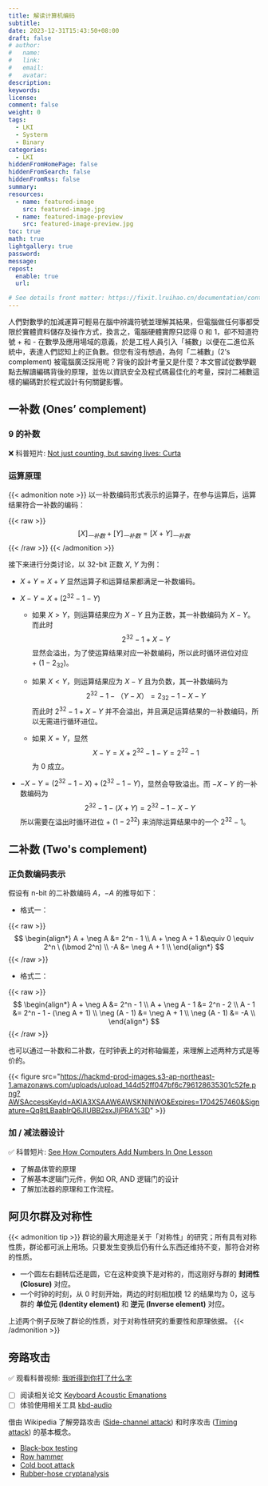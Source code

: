 ```yaml
---
title: 解读计算机编码
subtitle:
date: 2023-12-31T15:43:50+08:00
draft: false
# author:
#   name:
#   link:
#   email:
#   avatar:
description:
keywords:
license:
comment: false
weight: 0
tags:
  - LKI
  - Systerm
  - Binary
categories:
  - LKI
hiddenFromHomePage: false
hiddenFromSearch: false
hiddenFromRss: false
summary:
resources:
  - name: featured-image
    src: featured-image.jpg
  - name: featured-image-preview
    src: featured-image-preview.jpg
toc: true
math: true
lightgallery: true
password:
message:
repost:
  enable: true
  url:

# See details front matter: https://fixit.lruihao.cn/documentation/content-management/introduction/#front-matter
---
```


人們對數學的加減運算可輕易在腦中辨識符號並理解其結果，但電腦做任何事都受限於實體資料儲存及操作方式，換言之，電腦硬體實際只認得 0 和 1，卻不知道符號 + 和 - 在數學及應用場域的意義，於是工程人員引入「補數」以便在二進位系統中，表達人們認知上的正負數。但您有沒有想過，為何「二補數」(2’s complement) 被電腦廣泛採用呢？背後的設計考量又是什麼？本文嘗試從數學觀點去解讀編碼背後的原理，並佐以資訊安全及程式碼最佳化的考量，探討二補數這樣的編碼對於程式設計有何關鍵影響。

<!--more-->

## 一补数 (Ones’ complement)

### 9 的补数

:x: 科普短片: [Not just counting, but saving lives: Curta][not-just-counting-but-saving-lives-curta]

### 运算原理

{{< admonition note >}}
以一补数编码形式表示的运算子，在参与运算后，运算结果符合一补数的编码：

{{< raw >}}
$$
[X]_{一补数} + [Y]_{一补数} = [X+Y]_{一补数}
$$
{{< /raw >}}
{{< /admonition >}}

接下来进行分类讨论，以 32-bit 正数 $X$, $Y$ 为例：

- $X + Y = X + Y$ 显然运算子和运算结果都满足一补数编码。

- $X - Y = X + (2^{32} - 1 - Y)$

  - 如果 $X > Y$，则运算结果应为 $X - Y$ 且为正数，其一补数编码为 $X - Y$。而此时 
  $$
  2^{32} - 1 + X - Y
  $$ 
  显然会溢出，为了使运算结果对应一补数编码，所以此时循环进位对应 $+\ (1 - 2_{32})$。

  - 如果 $X < Y$，则运算结果应为 $X - Y$ 且为负数，其一补数编码为 
  $$
  2^{32} - 1 - （Y - X） = 2_{32} - 1 - X - Y
  $$
  而此时 $2^{32} - 1 + X - Y$ 并不会溢出，并且满足运算结果的一补数编码，所以无需进行循环进位。

  - 如果 $X = Y$，显然 
  $$
  X - Y = X + 2^{32} - 1 - Y = 2^{32} - 1
  $$
  为 0 成立。

- $-X - Y = (2^{32} - 1 - X) + (2^{32} - 1 - Y)$，显然会导致溢出。而 $-X - Y$ 的一补数编码为 
$$
2^{32} - 1 - (X + Y) = 2^{32} - 1 - X - Y
$$
所以需要在溢出时循环进位 $+\ (1 - 2^{32})$ 来消除运算结果中的一个 $2^{32} - 1$。

## 二补数 (Two's complement)

### 正负数编码表示

假设有 n-bit 的二补数编码 $A$，$-A$ 的推导如下：

- 格式一：

{{< raw >}}
$$
\begin{align*}
A + \neg A &= 2^n - 1 \\
A + \neg A + 1 &\equiv 0 \equiv 2^n \ (\bmod 2^n) \\
-A &= \neg A + 1 \\ 
\end{align*}
$$
{{< /raw >}}

- 格式二：

{{< raw >}}
$$
\begin{align*}
A + \neg A &= 2^n - 1 \\
A + \neg A - 1 &= 2^n - 2 \\
A - 1 &= 2^n - 1 - (\neg A + 1) \\ 
\neg (A - 1) &= \neg A + 1 \\
\neg (A - 1) &= -A \\
\end{align*}
$$
{{< /raw >}}

也可以通过一补数和二补数，在时钟表上的对称轴偏差，来理解上述两种方式是等价的。

{{< figure src="https://hackmd-prod-images.s3-ap-northeast-1.amazonaws.com/uploads/upload_144d52ff047bf6c796128635301c52fe.png?AWSAccessKeyId=AKIA3XSAAW6AWSKNINWO&Expires=1704257460&Signature=Qq8tLBaablrQ6JlUBB2sxJIjPRA%3D" >}}

### 加 / 减法器设计

:white_check_mark: 科普短片: [See How Computers Add Numbers In One Lesson][see-how-computers-add-numbers-in-one-lesson]

- 了解晶体管的原理
- 了解基本逻辑门元件，例如 OR, AND 逻辑门的设计
- 了解加法器的原理和工作流程。

## 阿贝尔群及对称性

{{< admonition tip >}}
群论的最大用途是关于「对称性」的研究；所有具有对称性质，群论都可派上用场。只要发生变换后仍有什么东西还维持不变，那符合对称的性质。

- 一个圆左右翻转后还是圆，它在这种变换下是对称的，而这刚好与群的 **封闭性 (Closure)** 对应。
- 一个时钟的时刻，从 0 时刻开始，两边的时刻相加模 12 的结果均为 0，这与群的 **单位元 (Identity element)** 和 **逆元 (Inverse element)** 对应。

上述两个例子反映了群论的性质，对于对称性研究的重要性和原理依据。
{{< /admonition >}}

## 旁路攻击

:white_check_mark: 观看科普视频: [我听得到你打了什么字][2xCICHh4Pas]
- [ ] 阅读相关论文 [Keyboard Acoustic Emanations][kbdacoustic]
- [ ] 体验使用相关工具 [kbd-audio][kbd-audio]

借由 Wikipedia 了解旁路攻击 ([Side-channel attack][side-channel-attack]) 和时序攻击 ([Timing attack][timing-attack]) 的基本概念。
- [Black-box testing](https://en.wikipedia.org/wiki/Black-box_testing)
- [Row hammer](https://en.wikipedia.org/wiki/Row_hammer)
- [Cold boot attack](https://en.wikipedia.org/wiki/Cold_boot_attack)
- [Rubber-hose cryptanalysis](https://en.wikipedia.org/wiki/Rubber-hose_cryptanalysis)


<!-- URL -->
[not-just-counting-but-saving-lives-curta]: https://www.youtube.com/watch?v=kRmExkQoOPY
[see-how-computers-add-numbers-in-one-lesson]: https://www.youtube.com/watch?v=VBDoT8o4q00
[2xCICHh4Pas]: https://www.youtube.com/watch?v=2xCICHh4Pas
[kbd-audio]: https://github.com/ggerganov/kbd-audio
[kbdacoustic]: https://web.eecs.umich.edu/~genkin/teaching/fall2019/EECS598-12_files/kbdacoustic.pdf
[side-channel-attack]: https://en.wikipedia.org/wiki/Side-channel_attack
[timing-attack]: https://en.wikipedia.org/wiki/Timing_attack
